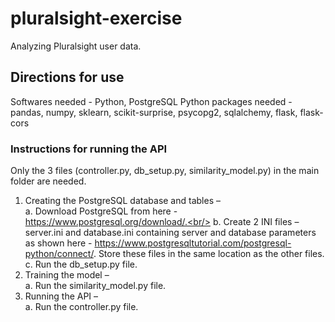 # pluralsight-exercise

Analyzing Pluralsight user data.

## Directions for use

Softwares needed - Python, PostgreSQL
Python packages needed - pandas, numpy, sklearn, scikit-surprise, psycopg2, sqlalchemy, flask, flask-cors

### Instructions for running the API
Only the 3 files (controller.py, db_setup.py, similarity_model.py) in the main folder are needed.
1.	Creating the PostgreSQL database and tables –<br/>
  a.	Download PostgreSQL from here - https://www.postgresql.org/download/.<br/>
  b.	Create 2 INI files – server.ini and database.ini containing server and database parameters as shown here - https://www.postgresqltutorial.com/postgresql-python/connect/. Store these files in the same location as the other files.<br/>
  c.	Run the db_setup.py file.<br/>
2.	Training the model –<br/>
  a.	Run the similarity_model.py file.<br/>
3.	Running the API –<br/>
  a.	Run the controller.py file.
